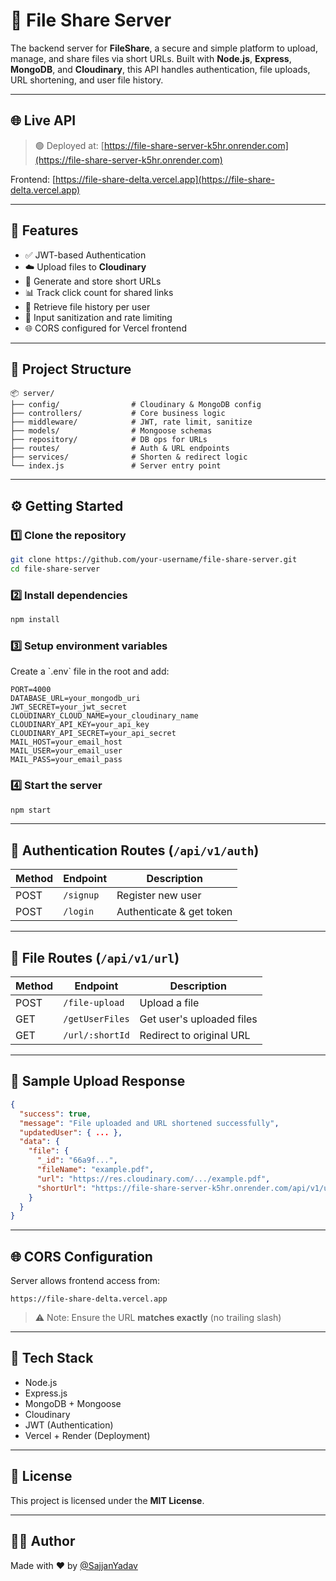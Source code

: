 
# 📁 File Share Server

The backend server for **FileShare**, a secure and simple platform to upload, manage, and share files via short URLs. Built with **Node.js**, **Express**, **MongoDB**, and **Cloudinary**, this API handles authentication, file uploads, URL shortening, and user file history.

---

## 🌐 Live API

> 🟢 Deployed at: [https://file-share-server-k5hr.onrender.com](https://file-share-server-k5hr.onrender.com)

Frontend: [https://file-share-delta.vercel.app](https://file-share-delta.vercel.app)

---

## 🔧 Features

- ✅ JWT-based Authentication
- ☁️ Upload files to **Cloudinary**
- 🔗 Generate and store short URLs
- 📊 Track click count for shared links
- 🧾 Retrieve file history per user
- 🧼 Input sanitization and rate limiting
- 🌐 CORS configured for Vercel frontend

---

## 🧩 Project Structure

```
📦 server/
├── config/                # Cloudinary & MongoDB config
├── controllers/           # Core business logic
├── middleware/            # JWT, rate limit, sanitize
├── models/                # Mongoose schemas
├── repository/            # DB ops for URLs
├── routes/                # Auth & URL endpoints
├── services/              # Shorten & redirect logic
└── index.js               # Server entry point
```

---

## ⚙️ Getting Started

### 1️⃣ Clone the repository

```bash
git clone https://github.com/your-username/file-share-server.git
cd file-share-server
```

### 2️⃣ Install dependencies

```bash
npm install
```

### 3️⃣ Setup environment variables

Create a \`.env\` file in the root and add:

```env
PORT=4000
DATABASE_URL=your_mongodb_uri
JWT_SECRET=your_jwt_secret
CLOUDINARY_CLOUD_NAME=your_cloudinary_name
CLOUDINARY_API_KEY=your_api_key
CLOUDINARY_API_SECRET=your_api_secret
MAIL_HOST=your_email_host
MAIL_USER=your_email_user
MAIL_PASS=your_email_pass
```

### 4️⃣ Start the server

```bash
npm start
```

---

## 🔐 Authentication Routes (`/api/v1/auth`)

| Method | Endpoint     | Description              |
|--------|--------------|--------------------------|
| POST   | `/signup`    | Register new user        |
| POST   | `/login`     | Authenticate & get token |

---

## 📁 File Routes (`/api/v1/url`)

| Method | Endpoint               | Description                |
|--------|------------------------|----------------------------|
| POST   | `/file-upload`         | Upload a file              |
| GET    | `/getUserFiles`        | Get user's uploaded files  |
| GET    | `/url/:shortId`        | Redirect to original URL   |

---

## 🔗 Sample Upload Response

```json
{
  "success": true,
  "message": "File uploaded and URL shortened successfully",
  "updatedUser": { ... },
  "data": {
    "file": {
      "_id": "66a9f...",
      "fileName": "example.pdf",
      "url": "https://res.cloudinary.com/.../example.pdf",
      "shortUrl": "https://file-share-server-k5hr.onrender.com/api/v1/url/abc123"
    }
  }
}
```

---

## 🌐 CORS Configuration

Server allows frontend access from:

```
https://file-share-delta.vercel.app
```

> ⚠️ Note: Ensure the URL **matches exactly** (no trailing slash)

---

## 🧪 Tech Stack

- Node.js
- Express.js
- MongoDB + Mongoose
- Cloudinary
- JWT (Authentication)
- Vercel + Render (Deployment)

---

## 📄 License

This project is licensed under the **MIT License**.

---

## 🙋‍♂️ Author

Made with ❤️ by [@SajjanYadav](https://github.com/SajjanYadav)
